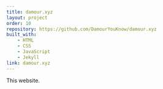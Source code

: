```yaml
---
title: damour.xyz
layout: project
order: 10
repository: https://github.com/DamourYouKnow/damour.xyz
built_with:
    - HTML
    - CSS
    - JavaScript
    - Jekyll
link: damour.xyz
---
```


This website.